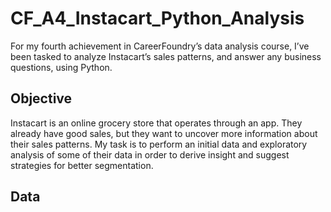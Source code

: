 # CF_A4_Instacart_Python_Analysis
For my fourth achievement in CareerFoundry’s data analysis course, I’ve been tasked to analyze Instacart’s sales patterns, and answer any business questions, using Python. 
## Objective
Instacart is an online grocery store that operates through an app. They already have good sales, but they want to uncover more information about their sales patterns. My task is to perform an initial data and exploratory analysis of some of their data in order to derive insight and suggest strategies for better segmentation.
## Data
